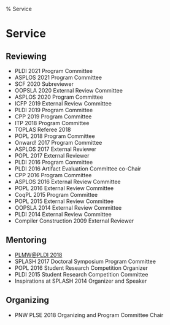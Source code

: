 % Service

# Service

## Reviewing

- PLDI 2021 Program Committee
- ASPLOS 2021 Program Committee
- SCF 2020 Subreviewer
- OOPSLA 2020 External Review Committee
- ASPLOS 2020 Program Committee
- ICFP 2019 External Review Committee
- PLDI 2019 Program Committee
- CPP 2019 Program Committee
- ITP 2018 Program Committee
- TOPLAS Referee 2018
- POPL 2018 Program Committee
- Onward! 2017 Program Committee
- ASPLOS 2017 External Reviewer
- POPL 2017 External Reviewer
- PLDI 2016 Program Committee
- PLDI 2016 Artifact Evaluation Committee co-Chair
- CPP 2016 Program Committee
- ASPLOS 2016 External Review Committee
- POPL 2016 External Review Committee
- CoqPL 2015 Program Committee
- POPL 2015 External Review Committee
- OOPSLA 2014 External Review Committee
- PLDI 2014 External Review Committee
- Compiler Construction 2009 External Reviewer

## Mentoring

- [PLMW@PLDI 2018](https://pldi18.sigplan.org/committee/plmw-pldi-2018-speakers)
- SPLASH 2017 Doctoral Symposium Program Committee
- POPL 2016 Student Research Competition Organizer
- PLDI 2015 Student Research Competition Committee
- Inspirations at SPLASH 2014 Organizer and Speaker

## Organizing

- PNW PLSE 2018 Organizing and Program Committee Chair
